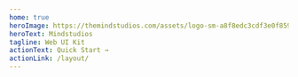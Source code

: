 ```yaml
---
home: true
heroImage: https://themindstudios.com/assets/logo-sm-a8f8edc3cdf3e0f859034c5c9870c722a34440c1592ac9c7f9b84256a9fac197.svg
heroText: Mindstudios
tagline: Web UI Kit
actionText: Quick Start →
actionLink: /layout/
---
```

